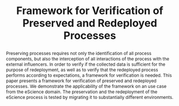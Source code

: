 ---
abstract: Preserving processes requires not only the identification of all process
  components, but also the interception of all interactions of the process with the
  external influencers. In order to verify if the collected data is sufficient for
  the purpose of redeployment, as well as to verify that the redeployed process performs
  according to expectations, a framework for verification is needed. This paper presents
  a framework for verification of preserved and redeployed processes. We demonstrate
  the applicability of the framework on an use case from the eScience domain. The
  preservation and the redeployment of the eScience process is tested by migrating
  it to substantially different environments.
creators:
- Miksa, Tomasz
- Pröll, Stefan
- Mayer, Rudolf
- Strodl, Stephan
- Vieira, Ricardo
- Barateiro, José
- Rauber, Andreas
date: null
document_url: https://services.phaidra.univie.ac.at/api/object/o:378039/download
grand_parent: iPRES
institutions: []
keywords:
- lisbon
landing_page_url: https://phaidra.univie.ac.at/o:378039
language: eng
layout: publication
license: CC BY-SA 2.0 AT
notes_url: null
parent: iPRES 2013
publication_type: paper
size: 203026
slides_url: null
source_name: iPRES
title: Framework for Verification of Preserved and Redeployed Processes
year: 2013
---